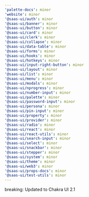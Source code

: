 ```yaml
---
'palette-docs': minor
'website': minor
'@saas-ui/auth': minor
'@saas-ui/banner': minor
'@saas-ui/button': minor
'@saas-ui/card': minor
'@saas-ui/clerk': minor
'@saas-ui/collapse': minor
'@saas-ui/data-table': minor
'@saas-ui/forms': minor
'@saas-ui/hooks': minor
'@saas-ui/hotkeys': minor
'@saas-ui/input-right-button': minor
'@saas-ui/layout': minor
'@saas-ui/list': minor
'@saas-ui/menu': minor
'@saas-ui/modals': minor
'@saas-ui/nprogress': minor
'@saas-ui/number-input': minor
'@saas-ui/palette': minor
'@saas-ui/password-input': minor
'@saas-ui/persona': minor
'@saas-ui/pin-input': minor
'@saas-ui/property': minor
'@saas-ui/provider': minor
'@saas-ui/radio': minor
'@saas-ui/react': minor
'@saas-ui/react-utils': minor
'@saas-ui/search-input': minor
'@saas-ui/select': minor
'@saas-ui/snackbar': minor
'@saas-ui/stepper': minor
'@saas-ui/system': minor
'@saas-ui/theme': minor
'@saas-ui/web3': minor
'@saas-ui/props-docs': minor
'@saas-ui/test-utils': minor
---
```


breaking: Updated to Chakra UI 2.1
